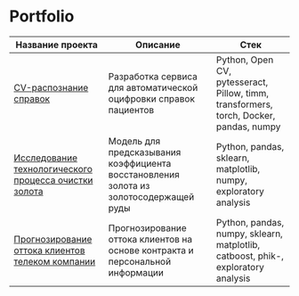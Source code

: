 # Portfolio

|  Название проекта | Описание | Стек |
|----------|----------|----------|
| [CV-распознание справок](https://github.com/tupperq/TableExtractor)   |Разработка сервиса для автоматической <br> оцифровки справок пациентов  | Python, Open CV, pytesseract, Pillow, timm,  transformers, torch, Docker, pandas, numpy|
| [Исследование технологического процесса очистки золота](https://github.com/tupperq/Portfolio/tree/main/GoldRecovery) | Модель для предсказывания коэффициента восстановления золота из золотосодержащей руды  | Python, pandas, sklearn, matplotlib, numpy, exploratory analysis  |
|  [Прогнозирование оттока клиентов телеком компании](https://github.com/tupperq/Portfolio/tree/main/%D0%A1ustomer%D0%A1hurn)  |  Прогнозирование оттока клиентов на основе контракта и персональной информации  | Python, pandas, numpy, sklearn, matplotlib, catboost, phik-, exploratory analysis   |
